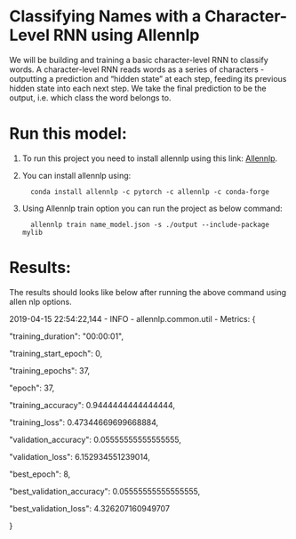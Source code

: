# Classifying Names with a Character-Level RNN using Allennlp
We will be building and training a basic character-level RNN to classify words. A character-level RNN reads words as a series of characters - outputting a prediction and “hidden state” at each step, feeding its previous hidden state into each next step. We take the final prediction to be the output, i.e. which class the word belongs to.

# Run this model:
1. To run this project you need to install allennlp using this link:  [Allennlp](https://github.com/allenai/allennlp). 
2. You can install allennlp using: 
    
         conda install allennlp -c pytorch -c allennlp -c conda-forge
         
3. Using Allennlp train option you can run the project as below command:

         allennlp train name_model.json -s ./output --include-package mylib
                    
# Results: 
The results should looks like below after running the above command using allen nlp options.

2019-04-15 22:54:22,144 - INFO - allennlp.common.util - Metrics: {<p>
  "training_duration": "00:00:01", <p> 
  "training_start_epoch": 0,<p>
  "training_epochs": 37,<p>
  "epoch": 37,<p>
  "training_accuracy": 0.9444444444444444,<p>
  "training_loss": 0.47344669699668884,<p>
  "validation_accuracy": 0.05555555555555555,<p>
  "validation_loss": 6.152934551239014,<p>
  "best_epoch": 8,<p>
  "best_validation_accuracy": 0.05555555555555555,<p>
  "best_validation_loss": 4.326207160949707<p>
}<p>
